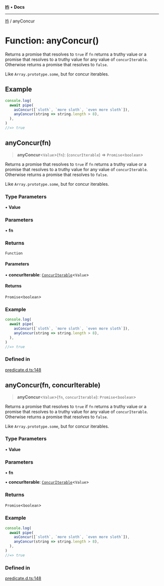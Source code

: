 [**lfi**](../readme.md) • **Docs**

---

[lfi](../globals.md) / anyConcur

# Function: anyConcur()

Returns a promise that resolves to `true` if `fn` returns a truthy value or a
promise that resolves to a truthy value for any value of `concurIterable`.
Otherwise returns a promise that resolves to `false`.

Like `Array.prototype.some`, but for concur iterables.

## Example

```js
console.log(
  await pipe(
    asConcur([`sloth`, `more sloth`, `even more sloth`]),
    anyConcur(string => string.length > 8),
  ),
)
//=> true
```

## anyConcur(fn)

> **anyConcur**\<`Value`\>(`fn`): (`concurIterable`) => `Promise`\<`boolean`\>

Returns a promise that resolves to `true` if `fn` returns a truthy value or a
promise that resolves to a truthy value for any value of `concurIterable`.
Otherwise returns a promise that resolves to `false`.

Like `Array.prototype.some`, but for concur iterables.

### Type Parameters

• **Value**

### Parameters

• **fn**

### Returns

`Function`

#### Parameters

• **concurIterable**:
[`ConcurIterable`](../type-aliases/ConcurIterable.md)\<`Value`\>

#### Returns

`Promise`\<`boolean`\>

### Example

```js
console.log(
  await pipe(
    asConcur([`sloth`, `more sloth`, `even more sloth`]),
    anyConcur(string => string.length > 8),
  ),
)
//=> true
```

### Defined in

[predicate.d.ts:148](https://github.com/TomerAberbach/lfi/blob/c9ef1bf4d1040d7f49c52b70b358c019e55f524d/src/operations/predicate.d.ts#L148)

## anyConcur(fn, concurIterable)

> **anyConcur**\<`Value`\>(`fn`, `concurIterable`): `Promise`\<`boolean`\>

Returns a promise that resolves to `true` if `fn` returns a truthy value or a
promise that resolves to a truthy value for any value of `concurIterable`.
Otherwise returns a promise that resolves to `false`.

Like `Array.prototype.some`, but for concur iterables.

### Type Parameters

• **Value**

### Parameters

• **fn**

• **concurIterable**:
[`ConcurIterable`](../type-aliases/ConcurIterable.md)\<`Value`\>

### Returns

`Promise`\<`boolean`\>

### Example

```js
console.log(
  await pipe(
    asConcur([`sloth`, `more sloth`, `even more sloth`]),
    anyConcur(string => string.length > 8),
  ),
)
//=> true
```

### Defined in

[predicate.d.ts:148](https://github.com/TomerAberbach/lfi/blob/c9ef1bf4d1040d7f49c52b70b358c019e55f524d/src/operations/predicate.d.ts#L148)

